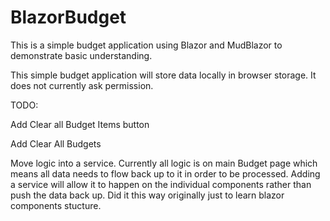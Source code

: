 # BlazorBudget
This is a simple budget application using Blazor and MudBlazor to demonstrate basic understanding.

This simple budget application will store data locally in browser storage. It does not currently ask permission.

TODO:

Add Clear all Budget Items button

Add Clear All Budgets

Move logic into a service. Currently all logic is on main Budget page which means all data needs to flow back up to it in order to be processed. Adding a service will allow it to happen on the individual components rather than push the data back up. Did it this way originally just to learn blazor components stucture.
